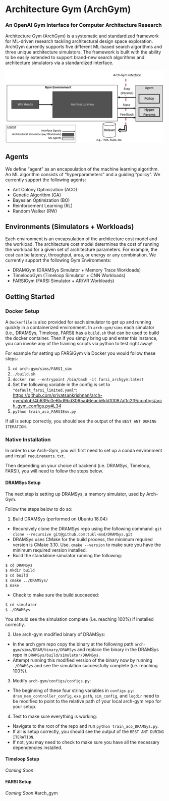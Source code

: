 # Architecture Gym (ArchGym)
### An OpenAI Gym Interface for Computer Architecture Research

Architecture Gym (ArchGym) is a systematic and standardized framework for ML-driven research tackling architectural design space exploration.
ArchGym currently supports five different ML-based search algorithms and three unique architecture simulators. The framework is built with the ability to be easily extended to support brand-new search algorithms and architecture simulators via a standardized interface.

![Alt text](./docs/ArchGym_Framework_Overview.png?raw=true "Title")

## Agents
We define “agent” as an encapsulation of the machine learning algorithm. An ML algorithm consists of “hyperparameters” and a guiding “policy”. 
We currently support the following agents:
- Ant Colony Optimization (ACO)
- Genetic Algorithm (GA)
- Bayesian Optimization (BO)
- Reinforcement Learning (RL)
- Random Walker (RW)

## Environments (Simulators + Workloads)
Each environment is an encapsulation of the architecture cost model and the workload. The architecture cost model determines the cost of running the workload for a given set of architecture parameters. For example, the cost can be latency, throughput, area, or energy or any combination.
We currently support the following Gym Environments:
- DRAMGym     (DRAMSys Simulator + Memory Trace Workloads)
- TimeloopGym (Timeloop Simulator + CNN Workloads)
- FARSIGym    (FARSI Simulator + AR/VR Workloads)

## Getting Started 

### Docker Setup
A `Dockerfile` is also provided for each simulator to get up and running quickly in a containerized environment. 
In `arch-gym/sims` each simulator (i.e., DRAMSys, Timeloop, FARSI) has a `build.sh` that can be used to build the docker container.
Then if you simply bring up and enter this instance, you can invoke any of the training scripts via python to test right away! 

For example for setting up FARSIGym via Docker you would follow these steps:
1. `cd arch-gym/sims/FARSI_sim`
2. `./build.sh`
3. `docker run --entrypoint /bin/bash -it farsi_archgym:latest`
4. Set the following variable in the config is set to `"default_farsi_limited.yaml"`: https://github.com/srivatsankrishnan/arch-gym/blob/4b639c0e6bd9bd3065a46eacb6ddf0087affc2f9/configs/arch_gym_configs.py#L34 
5. `python train_aco_FARSIEnv.py`

If all is setup correctly, you should see the output of the `BEST ANT DURING ITERATION`.

### Native Installation
In order to use Arch-Gym, you will first need to set up a conda environment and install `requirements.txt`.

Then depending on your choice of backend (i.e. DRAMSys, Timeloop, FARSI), you will need to follow the steps below.  

#### DRAMSys Setup
The next step is setting up DRAMSys, a memory simulator, used by Arch-Gym.

Follow the steps below to do so:  
1. Build DRAMSys (performed on Ubuntu 18.04):  
  * Recursively clone the DRAMSys repo using the following command:  `git clone --recursive git@github.com:tukl-msd/DRAMSys.git`
  * DRAMSys uses CMake for the build process, the minimum required version is CMake 3.10. Use.  `cmake --version` to make sure you have the minimum required version installed.  
  * Build the standalone simulator running the following:  
  ```
  $ cd DRAMSys
  $ mkdir build
  $ cd build
  $ cmake ../DRAMSys/
  $ make
  ```
  * Check to make sure the build succeeded:
  ```
  $ cd simulator
  $ ./DRAMSys
  ```  
  You should see the simulation complete (i.e. reaching 100%) if installed correctly.  
 
2. Use arch-gym modified binary of DRAMSys:  
  * In the arch gym repo copy the binary at the following path `arch-gym/sims/DRAM/binary/DRAMSys` and replace the binary in the DRAMSys repo in `DRAMSys/build/simulator/DRAMSys`.  
  * Attempt running this modified version of the binary now by running `./DRAMSys` and see the simulation successfully complete (i.e. reaching 100%).  

3. Modify `arch-gym/configs/configs.py`:
  * The beginning of these four string variables in `configs.py`: `dram_mem_controller_config`, `exe_path`, `sim_config`, and `logdir` need to be modified to point to the relative path of your local arch-gym repo for your setup.  

4. Test to make sure everything is working:  
  * Navigate to the root of the repo and run `python train_aco_DRAMSys.py`.
  * If all is setup correctly, you should see the output of the `BEST ANT DURING ITERATION`.
  * If not, you may need to check to make sure you have all the necessary dependencies installed. 

#### Timeloop Setup
*Coming Soon*

#### FARSI Setup
*Coming Soon*
#arch_gym

